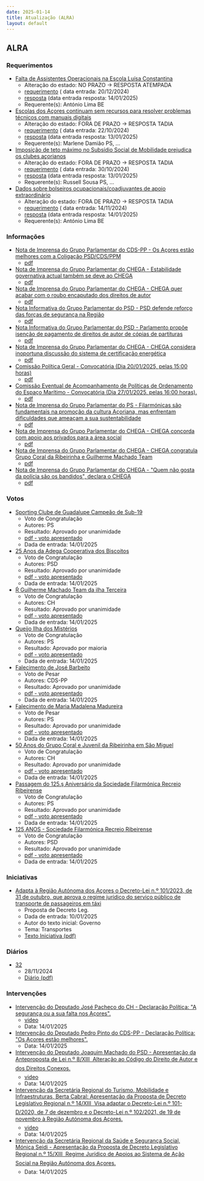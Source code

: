 ```yaml
---
date: 2025-01-14
title: Atualização (ALRA)
layout: default
---
```

## ALRA

### Requerimentos

* [Falta de Assistentes Operacionais na Escola Luísa Constantina](http://base.alra.pt:82/4DACTION/w_pesquisa_registo/4/8636)
  * Alteração do estado: NO PRAZO → RESPOSTA ATEMPADA
  * [requerimento](http://base.alra.pt:82/Doc_Req/XIIIreque232.pdf) ( data entrada: 20/12/2024)
  * [resposta](http://base.alra.pt:82/Doc_Req/XIIIrequeresp232.pdf) (data entrada resposta: 14/01/2025)
  * Requerente(s): António Lima BE
* [Escolas dos Açores continuam sem recursos para resolver problemas técnicos com manuais digitais](http://base.alra.pt:82/4DACTION/w_pesquisa_registo/4/8562)
  * Alteração do estado: FORA DE PRAZO → RESPOSTA TADIA
  * [requerimento](http://base.alra.pt:82/Doc_Req/XIIIreque185.pdf) ( data entrada: 22/10/2024)
  * [resposta](http://base.alra.pt:82/Doc_Req/XIIIrequeresp185.pdf) (data entrada resposta: 13/01/2025)
  * Requerente(s): Marlene Damião PS, ...
* [Imposição de teto máximo no Subsídio Social de Mobilidade prejudica os clubes açorianos](http://base.alra.pt:82/4DACTION/w_pesquisa_registo/4/8576)
  * Alteração do estado: FORA DE PRAZO → RESPOSTA TADIA
  * [requerimento](http://base.alra.pt:82/Doc_Req/XIIIreque194.pdf) ( data entrada: 30/10/2024)
  * [resposta](http://base.alra.pt:82/Doc_Req/XIIIrequeresp194.pdf) (data entrada resposta: 13/01/2025)
  * Requerente(s): Russell Sousa PS, ...
* [Dados sobre bolseiros ocupacionais/coadjuvantes de apoio extraordinário](http://base.alra.pt:82/4DACTION/w_pesquisa_registo/4/8605)
  * Alteração do estado: FORA DE PRAZO → RESPOSTA TADIA
  * [requerimento](http://base.alra.pt:82/Doc_Req/XIIIreque213.pdf) ( data entrada: 14/11/2024)
  * [resposta](http://base.alra.pt:82/Doc_Req/XIIIrequeresp213.pdf) (data entrada resposta: 14/01/2025)
  * Requerente(s): António Lima BE

### Informações

* [Nota de Imprensa do Grupo Parlamentar do CDS-PP - Os Açores estão melhores com a Coligação PSD/CDS/PPM](http://base.alra.pt:82/4DACTION/w_pesquisa_registo/8/20928)
  * [pdf](http://base.alra.pt:82/Doc_Noticias/NI20928.pdf)
* [Nota de Imprensa do Grupo Parlamentar do CHEGA - Estabilidade governativa actual também se deve ao CHEGA](http://base.alra.pt:82/4DACTION/w_pesquisa_registo/8/20929)
  * [pdf](http://base.alra.pt:82/Doc_Noticias/NI20929.pdf)
* [Nota de Imprensa do Grupo Parlamentar do CHEGA - CHEGA quer acabar com o roubo encaputado dos direitos de autor](http://base.alra.pt:82/4DACTION/w_pesquisa_registo/8/20930)
  * [pdf](http://base.alra.pt:82/Doc_Noticias/NI20930.pdf)
* [Nota Informativa do Grupo Parlamentar do PSD - PSD defende reforço das forças de segurança na Região](http://base.alra.pt:82/4DACTION/w_pesquisa_registo/8/20931)
  * [pdf](http://base.alra.pt:82/Doc_Noticias/NI20931.pdf)
* [Nota Informativa do Grupo Parlamentar do PSD - Parlamento propõe isenção de pagamento de direitos de autor de cópias de partituras](http://base.alra.pt:82/4DACTION/w_pesquisa_registo/8/20932)
  * [pdf](http://base.alra.pt:82/Doc_Noticias/NI20932.pdf)
* [Nota de Imprensa do Grupo Parlamentar do CHEGA - CHEGA considera inoportuna discussão do sistema de certificação energética](http://base.alra.pt:82/4DACTION/w_pesquisa_registo/8/20933)
  * [pdf](http://base.alra.pt:82/Doc_Noticias/NI20933.pdf)
* [Comissão Política Geral - Convocatória (Dia 20/01/2025, pelas 15:00 horas)](http://base.alra.pt:82/4DACTION/w_pesquisa_registo/8/20934)
  * [pdf](http://base.alra.pt:82/Doc_Noticias/NI20934.pdf)
* [Comissão Eventual de Acompanhamento de Políticas de Ordenamento do Espaço Marítimo - Convocatória (Dia 27/01/2025, pelas 16:00 horas).](http://base.alra.pt:82/4DACTION/w_pesquisa_registo/8/20936)
  * [pdf](http://base.alra.pt:82/Doc_Noticias/NI20936.pdf)
* [Nota de Imprensa do Grupo Parlamentar do PS -  Filarmónicas são fundamentais na promoção da cultura Açoriana, mas enfrentam dificuldades que ameaçam a sua sustentabilidade](http://base.alra.pt:82/4DACTION/w_pesquisa_registo/8/20937)
  * [pdf](http://base.alra.pt:82/Doc_Noticias/NI20937.pdf)
* [Nota de Imprensa do Grupo Parlamentar do CHEGA - CHEGA concorda com apoio aos privados para a área social](http://base.alra.pt:82/4DACTION/w_pesquisa_registo/8/20938)
  * [pdf](http://base.alra.pt:82/Doc_Noticias/NI20938.pdf)
* [Nota de Imprensa do Grupo Parlamentar do CHEGA - CHEGA congratula Grupo Coral da Ribeirinha e Guilherme Machado Team](http://base.alra.pt:82/4DACTION/w_pesquisa_registo/8/20926)
  * [pdf](http://base.alra.pt:82/Doc_Noticias/NI20926.pdf)
* [Nota de Imprensa do Grupo Parlamentar do CHEGA - "Quem não gosta da polícia são os bandidos", declara o CHEGA](http://base.alra.pt:82/4DACTION/w_pesquisa_registo/8/20927)
  * [pdf](http://base.alra.pt:82/Doc_Noticias/NI20927.pdf)

### Votos

* [Sporting Clube de Guadalupe Campeăo de Sub-19](http://base.alra.pt:82/4DACTION/w_pesquisa_registo/1/3631)
  * Voto de Congratulaçăo
  * Autores: PS
  * Resultado: Aprovado por unanimidade
  * [pdf - voto apresentado](http://base.alra.pt:82/Doc_Voto/XIIIva126_25.pdf)
  * Dada de entrada: 14/01/2025
* [25 Anos da Adega Cooperativa dos Biscoitos](http://base.alra.pt:82/4DACTION/w_pesquisa_registo/1/3632)
  * Voto de Congratulaçăo
  * Autores: PSD
  * Resultado: Aprovado por unanimidade
  * [pdf - voto apresentado](http://base.alra.pt:82/Doc_Voto/XIIIva127_25.pdf)
  * Dada de entrada: 14/01/2025
* [Ŕ Guilherme Machado Team da ilha Terceira](http://base.alra.pt:82/4DACTION/w_pesquisa_registo/1/3633)
  * Voto de Congratulaçăo
  * Autores: CH
  * Resultado: Aprovado por unanimidade
  * [pdf - voto apresentado](http://base.alra.pt:82/Doc_Voto/XIIIva128_25.pdf)
  * Dada de entrada: 14/01/2025
* [Queijo Ilha dos Mistérios](http://base.alra.pt:82/4DACTION/w_pesquisa_registo/1/3634)
  * Voto de Congratulaçăo
  * Autores: PS
  * Resultado: Aprovado por maioria
  * [pdf - voto apresentado](http://base.alra.pt:82/Doc_Voto/XIIIva129_25.pdf)
  * Dada de entrada: 14/01/2025
* [Falecimento de José Barbeito](http://base.alra.pt:82/4DACTION/w_pesquisa_registo/1/3635)
  * Voto de Pesar
  * Autores: CDS-PP
  * Resultado: Aprovado por unanimidade
  * [pdf - voto apresentado](http://base.alra.pt:82/Doc_Voto/XIIIva130_25.pdf)
  * Dada de entrada: 14/01/2025
* [Falecimento de Maria Madalena Madureira](http://base.alra.pt:82/4DACTION/w_pesquisa_registo/1/3637)
  * Voto de Pesar
  * Autores: PS
  * Resultado: Aprovado por unanimidade
  * [pdf - voto apresentado](http://base.alra.pt:82/Doc_Voto/XIIIva131_25.pdf)
  * Dada de entrada: 14/01/2025
* [50 Anos do Grupo Coral e Juvenil da Ribeirinha em Săo Miguel](http://base.alra.pt:82/4DACTION/w_pesquisa_registo/1/3638)
  * Voto de Congratulaçăo
  * Autores: CH
  * Resultado: Aprovado por unanimidade
  * [pdf - voto apresentado](http://base.alra.pt:82/Doc_Voto/XIIIva132_25.pdf)
  * Dada de entrada: 14/01/2025
* [Passagem do 125.ş Aniversário da Sociedade Filarmónica Recreio Ribeirense](http://base.alra.pt:82/4DACTION/w_pesquisa_registo/1/3640)
  * Voto de Congratulaçăo
  * Autores: PS
  * Resultado: Aprovado por unanimidade
  * [pdf - voto apresentado](http://base.alra.pt:82/Doc_Voto/XIIIva133_25.pdf)
  * Dada de entrada: 14/01/2025
* [125 ANOS - Sociedade Filarmónica Recreio Ribeirense](http://base.alra.pt:82/4DACTION/w_pesquisa_registo/1/3641)
  * Voto de Congratulaçăo
  * Autores: PSD
  * Resultado: Aprovado por unanimidade
  * [pdf - voto apresentado](http://base.alra.pt:82/Doc_Voto/XIIIva134_25.pdf)
  * Dada de entrada: 14/01/2025

### Iniciativas

* [Adapta à Região Autónoma dos Açores o Decreto-Lei n.º 101/2023, de 31 de outubro, que aprova o regime jurídico do serviço público de transporte de passageiros em táxi](http://base.alra.pt:82/4DACTION/w_pesquisa_registo/3/3670)
  * Proposta de Decreto Leg.
  * Dada de entrada: 10/01/2025
  * Autor do texto inicial: Governo
  * Tema: Transportes
  * [Texto Iniciativa (pdf)](http://base.alra.pt:82/iniciativas/iniciativas/XIIIEPpDLR026.pdf)

### Diários

* [32](http://base.alra.pt:82/4DACTION/w_pesquisa_registo/10/2822)
  * 28/11/2024
  * [Diário (pdf)](http://base.alra.pt:82/Diario/XIII32.pdf)

### Intervenções

* [Intervenção do Deputado José Pacheco do CH  - Declaração Política: "A segurança ou a sua falta nos Açores".](http://base.alra.pt:82/4DACTION/w_pesquisa_registo/9/3312)
  * [video](https://video.alra.pt/Asset/Details/f7a82cbb-4bae-4fe5-a15f-4337531635e3)
  * Data: 14/01/2025
* [Intervenção do Deputado Pedro Pinto do CDS-PP - Declaração Política: "Os Açores estão melhores".](http://base.alra.pt:82/4DACTION/w_pesquisa_registo/9/3313)
  * Data: 14/01/2025
* [Intervenção do Deputado Joaquim Machado do PSD - Apresentação da Anteproposta de Lei n.º 8/XIII  Alteração ao Código do Direito de Autor e dos Direitos Conexos.](http://base.alra.pt:82/4DACTION/w_pesquisa_registo/9/3314)
  * [video](https://video.alra.pt/Asset/Details/c15d447a-0107-430d-abe8-2b8ce1dc1367)
  * Data: 14/01/2025
* [Intervenção da Secretária Regional do Turismo, Mobilidade e Infraestruturas, Berta Cabral: Apresentação da Proposta de Decreto Legislativo Regional n.º 14/XIII  Visa adaptar o Decreto-Lei n.º 101-D/2020, de 7 de dezembro e o Decreto-Lei n.º 102/2021, de 19 de novembro à Região Autónoma dos Açores.](http://base.alra.pt:82/4DACTION/w_pesquisa_registo/9/3315)
  * [video](https://video.alra.pt/Asset/Details/02ffd5fd-db3e-4d07-b398-2832972dd9df)
  * Data: 14/01/2025
* [Intervenção da Secretária Regional da Saúde e Segurança Social, Mónica Seidi - Apresentação da Proposta de Decreto Legislativo Regional n.º 15/XIII  Regime Jurídico de Apoios ao Sistema de Ação Social na Região Autónoma dos Açores.](http://base.alra.pt:82/4DACTION/w_pesquisa_registo/9/3316)
  * Data: 14/01/2025
